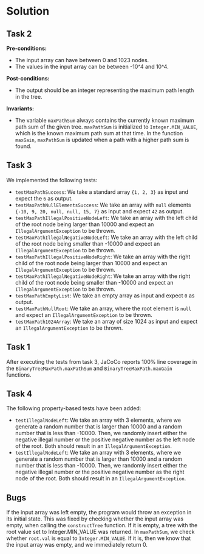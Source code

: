 # Solution

## Task 2

<b>Pre-conditions: </b><br>
- The input array can have between 0 and 1023 nodes.
- The values in the input array can be between -10^4 and 10^4.

<b>Post-conditions: </b><br>
- The output should be an integer representing the maximum path length in the tree.

<b>Invariants: </b><br>
- The variable `maxPathSum` always contains the currently known maximum path sum of the given tree. `maxPathSum` is 
  initialized to `Integer.MIN_VALUE`, which is the known maximum path sum at that time. In the function `maxGain`, 
  `maxPathSum` is updated when a path with a higher path sum is found.

## Task 3

We implemented the following tests:

- `testMaxPathSuccess`: We take a standard array `{1, 2, 3}` as input and expect 
  the `6` as output.
- `testMaxPathNullElementsSuccess`: We take an array with `null` elements `{-10, 9, 20, null, null, 15, 7}` as input 
  and expect `42` as output.
- `testMaxPathIllegalPositiveNodeLeft`: We take an array with the left child of the root node being larger than 
  10000 and expect an `IllegalArgumentException` to be thrown.
- `testMaxPathIllegalNegativeNodeLeft`: We take an array with the left child of the root node being smaller than
  -10000 and expect an `IllegalArgumentException` to be thrown.
- `testMaxPathIllegalPositiveNodeRight`: We take an array with the right child of the root node being larger than
  10000 and expect an `IllegalArgumentException` to be thrown.
- `testMaxPathIllegalNegativeNodeRight`: We take an array with the right child of the root node being smaller than
  -10000 and expect an `IllegalArgumentException` to be thrown.
- `testMaxPathEmptyList`: We take an empty array as input and expect `0` as output.
- `testMaxPathNullRoot`: We take an array, where the root element is `null` and expect an `IllegalArgumentException` 
  to be thrown.
- `testMaxPath1024Array`: We take an array of size 1024 as input and expect an `IllegalArgumentException` to be thrown.

## Task 1

After executing the tests from task 3, JaCoCo reports 100% line coverage in the `BinaryTreeMaxPath.maxPathSum` and 
`BinaryTreeMaxPath.maxGain` functions.

## Task 4

The following property-based tests have been added:
- `testIllegalNodeLeft`: We take an array with 3 elements, where we generate a random number that is larger than 
  10000 and a random number that is less than -10000. Then, we randomly insert either the negative illegal number or 
  the positive negative number as the left node of the root. Both should result in an `IllegalArgumentException`.
- `testIllegalNodeLeft`: We take an array with 3 elements, where we generate a random number that is larger than
  10000 and a random number that is less than -10000. Then, we randomly insert either the negative illegal number or
  the positive negative number as the right node of the root. Both should result in an `IllegalArgumentException`.

## Bugs

If the input array was left empty, the program would throw an exception in its initial state. This was fixed by 
checking whether the input array was empty, when calling the `constructTree` function. If it is empty, a tree with 
the root value set to Integer.MIN_VALUE was returned. In `maxPathSum`, we check whether `root.val` is equal to 
`Integer.MIN_VALUE`. If it is, then we know that the input array was empty, and we immediately return 0.